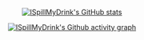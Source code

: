<div align="center">

[![ISpillMyDrink's GitHub stats](https://github-readme-stats.vercel.app/api?username=ispillmydrink&show_icons=true&theme=dark)](https://github.com/anuraghazra/github-readme-stats)
  
[![ISpillMyDrink's Github activity graph](https://github-readme-activity-graph.cyclic.app/graph?username=ispillmydrink&theme=react)](https://github.com/ashutosh00710/github-readme-activity-graph)
  
</div>
